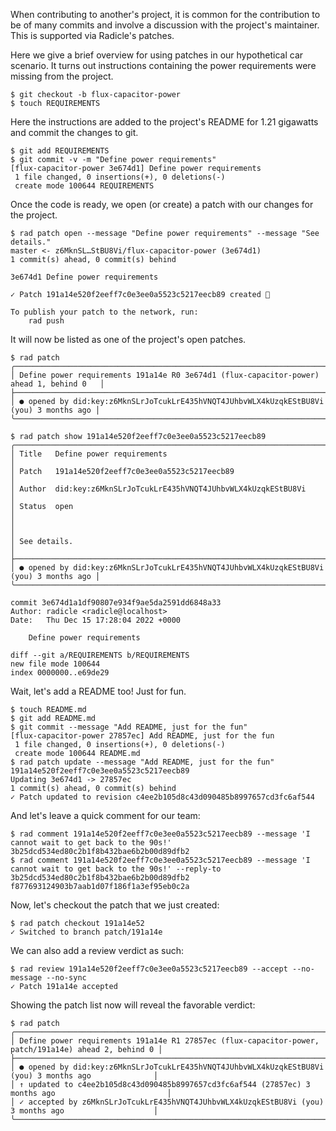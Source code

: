 When contributing to another's project, it is common for the contribution to be
of many commits and involve a discussion with the project's maintainer.  This is supported
via Radicle's patches.

Here we give a brief overview for using patches in our hypothetical car
scenario.  It turns out instructions containing the power requirements were
missing from the project.

```
$ git checkout -b flux-capacitor-power
$ touch REQUIREMENTS
```

Here the instructions are added to the project's README for 1.21 gigawatts and
commit the changes to git.

```
$ git add REQUIREMENTS
$ git commit -v -m "Define power requirements"
[flux-capacitor-power 3e674d1] Define power requirements
 1 file changed, 0 insertions(+), 0 deletions(-)
 create mode 100644 REQUIREMENTS
```

Once the code is ready, we open (or create) a patch with our changes for the project.

```
$ rad patch open --message "Define power requirements" --message "See details."
master <- z6MknSL…StBU8Vi/flux-capacitor-power (3e674d1)
1 commit(s) ahead, 0 commit(s) behind

3e674d1 Define power requirements

✓ Patch 191a14e520f2eeff7c0e3ee0a5523c5217eecb89 created 🌱

To publish your patch to the network, run:
    rad push
```

It will now be listed as one of the project's open patches.

```
$ rad patch
╭─────────────────────────────────────────────────────────────────────────────────────────╮
│ Define power requirements 191a14e R0 3e674d1 (flux-capacitor-power) ahead 1, behind 0   │
├─────────────────────────────────────────────────────────────────────────────────────────┤
│ ● opened by did:key:z6MknSLrJoTcukLrE435hVNQT4JUhbvWLX4kUzqkEStBU8Vi (you) 3 months ago │
╰─────────────────────────────────────────────────────────────────────────────────────────╯
```
```
$ rad patch show 191a14e520f2eeff7c0e3ee0a5523c5217eecb89
╭─────────────────────────────────────────────────────────────────────────────────────────╮
│ Title   Define power requirements                                                       │
│ Patch   191a14e520f2eeff7c0e3ee0a5523c5217eecb89                                        │
│ Author  did:key:z6MknSLrJoTcukLrE435hVNQT4JUhbvWLX4kUzqkEStBU8Vi                        │
│ Status  open                                                                            │
│                                                                                         │
│ See details.                                                                            │
├─────────────────────────────────────────────────────────────────────────────────────────┤
│ ● opened by did:key:z6MknSLrJoTcukLrE435hVNQT4JUhbvWLX4kUzqkEStBU8Vi (you) 3 months ago │
╰─────────────────────────────────────────────────────────────────────────────────────────╯

commit 3e674d1a1df90807e934f9ae5da2591dd6848a33
Author: radicle <radicle@localhost>
Date:   Thu Dec 15 17:28:04 2022 +0000

    Define power requirements

diff --git a/REQUIREMENTS b/REQUIREMENTS
new file mode 100644
index 0000000..e69de29

```

Wait, let's add a README too! Just for fun.

```
$ touch README.md
$ git add README.md
$ git commit --message "Add README, just for the fun"
[flux-capacitor-power 27857ec] Add README, just for the fun
 1 file changed, 0 insertions(+), 0 deletions(-)
 create mode 100644 README.md
$ rad patch update --message "Add README, just for the fun" 191a14e520f2eeff7c0e3ee0a5523c5217eecb89
Updating 3e674d1 -> 27857ec
1 commit(s) ahead, 0 commit(s) behind
✓ Patch updated to revision c4ee2b105d8c43d090485b8997657cd3fc6af544
```

And let's leave a quick comment for our team:

```
$ rad comment 191a14e520f2eeff7c0e3ee0a5523c5217eecb89 --message 'I cannot wait to get back to the 90s!'
3b25dcd534ed80c2b1f8b432bae6b2b00d89dfb2
$ rad comment 191a14e520f2eeff7c0e3ee0a5523c5217eecb89 --message 'I cannot wait to get back to the 90s!' --reply-to 3b25dcd534ed80c2b1f8b432bae6b2b00d89dfb2
f877693124903b7aab1d07f186f1a3ef95eb0c2a
```

Now, let's checkout the patch that we just created:

```
$ rad patch checkout 191a14e52
✓ Switched to branch patch/191a14e
```

We can also add a review verdict as such:

```
$ rad review 191a14e520f2eeff7c0e3ee0a5523c5217eecb89 --accept --no-message --no-sync
✓ Patch 191a14e accepted
```

Showing the patch list now will reveal the favorable verdict:

```
$ rad patch
╭──────────────────────────────────────────────────────────────────────────────────────────────────────╮
│ Define power requirements 191a14e R1 27857ec (flux-capacitor-power, patch/191a14e) ahead 2, behind 0 │
├──────────────────────────────────────────────────────────────────────────────────────────────────────┤
│ ● opened by did:key:z6MknSLrJoTcukLrE435hVNQT4JUhbvWLX4kUzqkEStBU8Vi (you) 3 months ago              │
│ ↑ updated to c4ee2b105d8c43d090485b8997657cd3fc6af544 (27857ec) 3 months ago                         │
│ ✓ accepted by z6MknSLrJoTcukLrE435hVNQT4JUhbvWLX4kUzqkEStBU8Vi (you) 3 months ago                    │
╰──────────────────────────────────────────────────────────────────────────────────────────────────────╯
```

